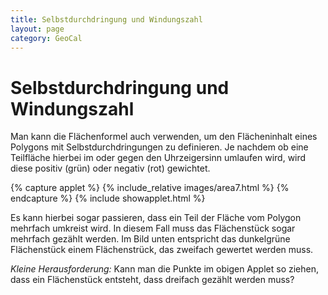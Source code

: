 ```yaml
---
title: Selbstdurchdringung und Windungszahl
layout: page
category: GeoCal
---
```


# Selbstdurchdringung und Windungszahl

Man kann die Flächenformel auch verwenden, um den Flächeninhalt eines Polygons mit Selbstdurchdringungen zu definieren.
Je nachdem ob eine Teilfläche hierbei im oder gegen den Uhrzeigersinn umlaufen wird, wird diese positiv (grün) oder negativ (rot) gewichtet.




{% capture applet %} {% include_relative images/area7.html %} {% endcapture %}
{% include showapplet.html %}







Es kann  hierbei sogar passieren, dass ein Teil der Fläche vom Polygon mehrfach umkreist wird.
In diesem Fall muss das Flächenstück sogar mehrfach gezählt werden.
Im Bild unten entspricht das dunkelgrüne Flächenstück einem Flächenstrück, das zweifach gewertet werden muss.

*Kleine Herausforderung:* Kann man die Punkte im obigen Applet so ziehen, dass ein Flächenstück entsteht, dass dreifach gezählt werden muss?
